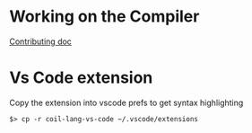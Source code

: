 # Working on the Compiler

[Contributing doc](./compiler/CONTRIBUTING.md)

# Vs Code extension

Copy the extension into vscode prefs to get syntax highlighting

```
$> cp -r coil-lang-vs-code ~/.vscode/extensions
```
